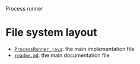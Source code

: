 Process runner





# File system layout

- [`ProcessRunner.java`](./ProcessRunner.java): the main implementation file
- [`readme.md`](./readme.md): the main documentation file
